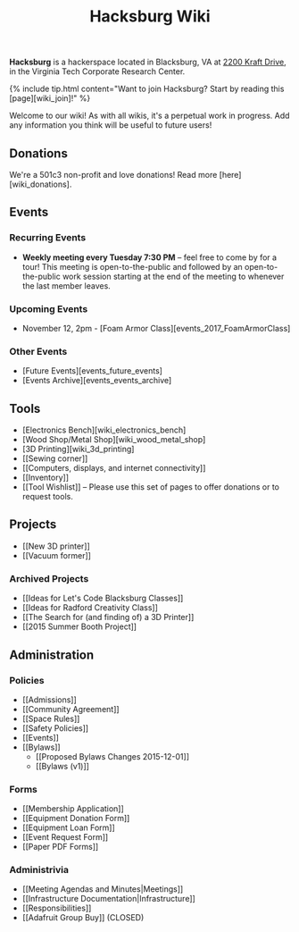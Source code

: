 ﻿---
title: Hacksburg Wiki
keywords: home homepage
tags:
sidebar: home_sidebar
permalink: index.html
summary: The Wiki for Hacksburg. Please add and update using the repo.
---

**Hacksburg** is a hackerspace located in Blacksburg, VA at [2200 Kraft Drive](https://www.google.com/maps/place/Hacksburg/@37.1997475,-80.4090897,18z/data=!4m5!3m4!1s0x884d9456512b06f1:0x59f7d1e3f1e84920!8m2!3d37.1997473!4d-80.4079954), in the Virginia Tech Corporate Research Center.

{% include tip.html content="Want to join Hacksburg? Start by reading this [page][wiki_join]!" %}
 
Welcome to our wiki! As with all wikis, it's a perpetual work in progress. Add any information you think will be useful to future users!

## Donations
We're a 501c3 non-profit and love donations! Read more [here][wiki_donations].

## Events
### Recurring Events
* **Weekly meeting every Tuesday 7:30 PM** – feel free to come by for a tour! This meeting is open-to-the-public and followed by an open-to-the-public work session starting at the end of the meeting to whenever the last member leaves.

### Upcoming Events
* November 12, 2pm - [Foam Armor Class][events_2017_FoamArmorClass]

### Other Events
* [Future Events][events_future_events]
* [Events Archive][events_events_archive]

## Tools
* [Electronics Bench][wiki_electronics_bench]
* [Wood Shop/Metal Shop][wiki_wood_metal_shop]
* [3D Printing][wiki_3d_printing]
* [[Sewing corner]]
* [[Computers, displays, and internet connectivity]]
* [[Inventory]]
* [[Tool Wishlist]] – Please use this set of pages to offer donations or to request tools.

## Projects
* [[New 3D printer]]
* [[Vacuum former]]

### Archived Projects
* [[Ideas for Let's Code Blacksburg Classes]]
* [[Ideas for Radford Creativity Class]]
* [[The Search for (and finding of) a 3D Printer]]
* [[2015 Summer Booth Project]]

## Administration
### Policies
* [[Admissions]]
* [[Community Agreement]]
* [[Space Rules]]
* [[Safety Policies]]
* [[Events]]
* [[Bylaws]]
  * [[Proposed Bylaws Changes 2015-12-01]]
  * [[Bylaws (v1)]]

### Forms
* [[Membership Application]]
* [[Equipment Donation Form]]
* [[Equipment Loan Form]]
* [[Event Request Form]]
* [[Paper PDF Forms]]

### Administrivia
* [[Meeting Agendas and Minutes|Meetings]]
* [[Infrastructure Documentation|Infrastructure]]
* [[Responsibilities]]
* [[Adafruit Group Buy]] (CLOSED)